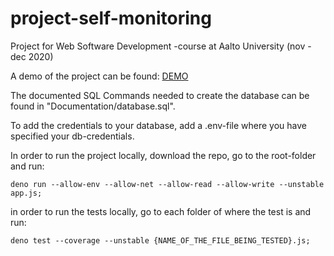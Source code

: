 # project-self-monitoring
Project for Web Software Development -course at Aalto University (nov - dec 2020)

A demo of the project can be found: [DEMO](https://wsd-self-monitoring.herokuapp.com/)

The documented SQL Commands needed to create the database can be found in "Documentation/database.sql".

To add the credentials to your database, add a .env-file where you have specified your db-credentials.

In order to run the project locally, download the repo, go to the root-folder and run:
```
deno run --allow-env --allow-net --allow-read --allow-write --unstable app.js;
```
in order to run the tests locally, go to each folder of where the test is and run:
```
deno test --coverage --unstable {NAME_OF_THE_FILE_BEING_TESTED}.js;
```
